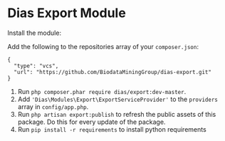 # Dias Export Module

Install the module:

Add the following to the repositories array of your `composer.json`:
```
{
  "type": "vcs",
  "url": "https://github.com/BiodataMiningGroup/dias-export.git"
}
```

1. Run `php composer.phar require dias/export:dev-master`.
2. Add `'Dias\Modules\Export\ExportServiceProvider'` to the `providers` array in `config/app.php`.
3. Run `php artisan export:publish` to refresh the public assets of this package. Do this for every update of the package.
4. Run `pip install -r requirements` to install python requirements